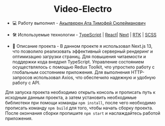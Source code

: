 <h1 align="center">Video-Electro</h1>

- 💻 Работу выполнил - [Акылверен Ата Тимофей Сюлейманович](https://github.com/TimProger)

- 🛠️ Используемые технологии -
  [TypeScript](https://www.typescriptlang.org/) |
  [React](https://reactjs.org/)|
  [Next](https://nextjs.org/) |
  [RTK](https://redux-toolkit.js.org/) |
  [SCSS](https://sass-lang.com/)

- 📝 Описание проекта - В данном проекте я использовал Next.js 13, что позволило реализовать эффективный серверный рендеринг и оптимизацию загрузки страниц. Для повышения читаемости и поддержки кода внедрил TypeScript. Управление состоянием осуществлялось с помощью Redux Toolkit, что упростило работу с глобальным состоянием приложения. Для выполнения HTTP-запросов использовал Axios, что обеспечило надежную и удобную работу с API.

Для запуска проекта необходимо открыть консоль и прописать путь к исходным данным проекта, а затем установить необходимые библиотеки при помощи команды ```npm install```, после чего необходимо прописать команду ```npm build``` для того, чтобы начать сборку проекта. После окончания сборки пропишите ```npm start``` и наслаждайтесь работой приложения.

